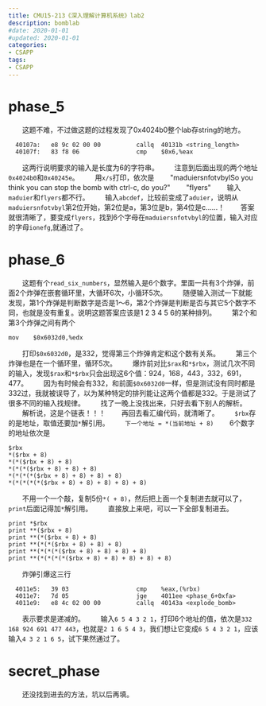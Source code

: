 ```yaml
---
title: CMU15-213《深入理解计算机系统》lab2
description: bomblab
#date: 2020-01-01
#updated: 2020-01-01
categories:
- CSAPP
tags:
- CSAPP
---
```

# phase_5

&emsp;&emsp;这题不难，不过做这题的过程发现了0x4024b0整个lab存string的地方。
```
  40107a:	e8 9c 02 00 00       	callq  40131b <string_length>
  40107f:	83 f8 06             	cmp    $0x6,%eax
```
&emsp;&emsp;这两行说明要求的输入是长度为6的字符串。
&emsp;&emsp;注意到后面出现的两个地址`0x4024b0`和`0x40245e`。
&emsp;&emsp;用`x/s`打印，依次是
&emsp;&emsp;"maduiersnfotvbylSo you think you can stop the bomb with ctrl-c, do you?"
&emsp;&emsp;"flyers"
&emsp;&emsp;输入`maduier`和`flyers`都不行。
&emsp;&emsp;输入`abcdef`，比较前变成了`aduier`，说明从`maduiersnfotvbyl`第2位开始，第2位是a，第3位是b，第4位是c……！
&emsp;&emsp;答案就很清晰了，要变成`flyers`，找到6个字母在`maduiersnfotvbyl`的位置，输入对应的字母`ionefg`,就通过了。

# phase_6

&emsp;&emsp;这题有个`read_six_numbers`，显然输入是6个数字。里面一共有3个炸弹，前面2个炸弹在嵌套循环里，大循环6次，小循环5次。
&emsp;&emsp;随便输入测试一下就能发现，第1个炸弹是判断数字是否是1～6，第2个炸弹是判断是否与其它5个数字不同，也就是没有重复。说明这题答案应该是1 2 3 4 5 6的某种排列。
&emsp;&emsp;第2个和第3个炸弹之间有两个
```
mov    $0x6032d0,%edx
```
&emsp;&emsp;打印`$0x6032d0`，是332，觉得第三个炸弹肯定和这个数有关系。
&emsp;&emsp;第三个炸弹也是在一个循环里，循环5次。
&emsp;&emsp;爆炸前对比`$rax`和`*$rbx`，测试几次不同的输入，发现`$rax`和`*$rbx`只会出现这6个值：924，168，443，332，691，477。
&emsp;&emsp;因为有时候会有332，和前面`$0x6032d0`一样，但是测试没有同时都是332过，我就被误导了，以为某种特定的排列能让这两个值都是332。于是测试了很多不同的输入找规律。
&emsp;&emsp;找了一晚上没找出来，只好去看下别人的解析。
&emsp;&emsp;解析说，这是个链表！！！
&emsp;&emsp;再回去看汇编代码，就清晰了。
&emsp;&emsp;`$rbx`存的是地址，取值还要加`*`解引用。
&emsp;&emsp;`下一个地址 = *(当前地址 + 8)`
&emsp;&emsp;6个数字的地址依次是
```
$rbx
*($rbx + 8)
*(*($rbx + 8) + 8)
*(*(*($rbx + 8) + 8) + 8)
*(*(*(*($rbx + 8) + 8) + 8) + 8)
*(*(*(*(*($rbx + 8) + 8) + 8) + 8) + 8)
```
&emsp;&emsp;不用一个一个敲，复制5份`*( + 8)`，然后把上面一个复制进去就可以了，`print`后面记得加`*`解引用。
&emsp;&emsp;直接放上来吧，可以一下全部复制进去。
```
print *$rbx
print **($rbx + 8)
print **(*($rbx + 8) + 8)
print **(*(*($rbx + 8) + 8) + 8)
print **(*(*(*($rbx + 8) + 8) + 8) + 8)
print **(*(*(*(*($rbx + 8) + 8) + 8) + 8) + 8)
```
&emsp;&emsp;炸弹引爆这三行
```
  4011e5:	39 03                	cmp    %eax,(%rbx)
  4011e7:	7d 05                	jge    4011ee <phase_6+0xfa>
  4011e9:	e8 4c 02 00 00       	callq  40143a <explode_bomb>
```
&emsp;&emsp;表示要求是递减的。
&emsp;&emsp;输入`6 5 4 3 2 1`，打印6个地址的值，依次是`332 168 924 691 477 443`，也就是`2 1 6 5 4 3`，我们想让它变成`6 5 4 3 2 1`，应该输入`4 3 2 1 6 5`，试下果然通过了。

# secret_phase
&emsp;&emsp;还没找到进去的方法，坑以后再填。